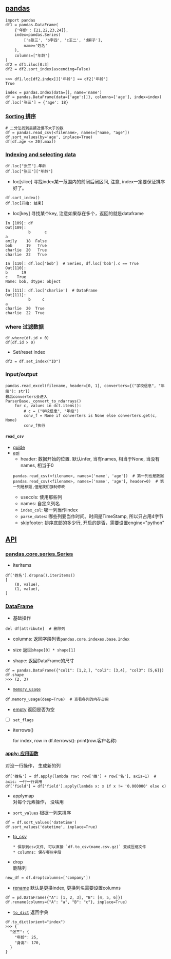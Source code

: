 ## [pandas](https://pandas.pydata.org/docs/user_guide/index.html)


```
import pandas
df1 = pandas.DataFrame(
    {'年龄': [21,22,23,24]},
    index=pandas.Series(
        ['a张三', 'b李四', 'c王二', 'd麻子'],
        name='姓名'
    ),
    columns=["年龄"]
)
df2 = df1.iloc[0:3]
df2 = df2.sort_index(ascending=False)

>>> df1.loc[df2.index]]['年龄'] == df2['年龄']
True

index = pandas.Index(data=[], name='name')
df = pandas.DataFrame(data={'age':[]}, columns=['age'], index=index)
df.loc['张三'] = {'age': 18}
```


### [Sorting 排序](https://pandas.pydata.org/docs/user_guide/basics.html#by-values)

```
# 二分法找到最接近但不大于的数
df = pandas.read_csv(<filename>, names=["name, "age"])
df.sort_values(by='age', inplace=True)
df[df.age <= 20].max()
```

### [Indexing and selecting data](https://pandas.pydata.org/pandas-docs/stable/user_guide/indexing.html)
```
df.loc["张三"].年龄
df.loc["张三"]["年龄"]
```
* loc[slice]
寻找index某一范围内的前闭后闭区间, 注意, index一定要保证排序好了。
```
df.sort_index()
df.loc[开始: 结束]
```

* loc[key]
寻找某个key, 注意如果存在多个，返回的就是dataframe
```
In [109]: df
Out[109]: 
          b      c
a                 
amily    18  False
bob      19   True
charlie  20   True
charlie  22   True

In [110]: df.loc['bob']  # Series, df.loc['bob'].c == True
Out[110]: 
b      19
c    True
Name: bob, dtype: object

In [111]: df.loc['charlie']  # DataFrame
Out[111]: 
          b     c
a                
charlie  20  True
charlie  22  True

```

### where 过滤数据
```
df.where(df.id > 0)
df[df.id > 0)
```


* Set/reset Index

```
df2 = df.set_index("ID")
```


### Input/output


```
pandas.read_excel(filename, header=[0, 1], converters={("学校信息", "年级"): str})
最后converters会进入
ParserBase._convert_to_ndarrays()
    for c, values in dct.items():
        # c = ("学校信息", "年级")
        conv_f = None if converters is None else converters.get(c, None)
        conv_f执行
```


#### `read_csv`  
* [guide](https://pandas.pydata.org/docs/user_guide/io.html#csv-text-files)  
* [api](https://pandas.pydata.org/docs/reference/api/pandas.read_csv.html)  
    * header: 数据开始的位置. 默认infer, 当有names, 相当于None, 当没有names, 相当于0
    ```
    pandas.read_csv(<filename>, names=['name', 'age'])  # 第一列也是数据
    pandas.read_csv(<filename>, names=['name', 'age'], header=0)  # 第一列是标题,但是我们强制修改
    ```
    * usecols: 使用那些列
    * names: 自定义列名
    * `index_col`: 哪一列当作index
    * `parse_dates`: 哪些列要当作时间。时间是TimeStamp, 所以只占用4字节
    * skipfooter: 排序底部的多少行, 开启的是否，需要设置engine="python"


## [API](https://pandas.pydata.org/docs/reference/index.html)
### [pandas.core.series.Series](https://pandas.pydata.org/pandas-docs/stable/reference/series.html)
* iteritems
```
df['姓名'].dropna().iteritems()
[
    (0, value),
    (1, value),
]
```

### [DataFrame](https://pandas.pydata.org/pandas-docs/stable/reference/frame.html)
* 基础操作
```
del df[attribute]  # 删除列
```


* columns: 返回字段列表`pandas.core.indexes.base.Index`

* size
返回`shape[0] * shape[1]`

* shape:
返回DataFrame的尺寸

```
df = pandas.DataFrame({"col1": [1,2,], "col2": [3,4], "col3": [5,6]})
df.shape
>>> (2, 3)
```

* [`memory_usage`](https://pandas.pydata.org/pandas-docs/stable/reference/api/pandas.DataFrame.memory_usage.html)
```
df.memory_usage(deep=True)  # 查看各列的内存占用
```

* [empty](https://pandas.pydata.org/pandas-docs/stable/reference/api/pandas.DataFrame.empty.html)
返回是否为空

* [ ] `set_flags`

* iterrows()


    for index, row in df.iterrows():
        print(row.客户名称)


#### [apply: 应用函数](https://pandas.pydata.org/docs/reference/api/pandas.DataFrame.apply.html)
对没一行操作， 生成新的列
```
df['姓名'] = df.apply(lambda row: row['姓'] + row['名'], axis=1)  # axis: 一行一行调用
df['field'] = df['field'].apply(lambda x: x if x != '0.000000' else x)
```

* applymap  
对每个元素操作， 没啥用


* `sort_values` 根据一列来排序
```
df = df.sort_values('datetime')
df.sort_values('datetime', inplace=True)
```


* [to_csv](https://pandas.pydata.org/pandas-docs/stable/reference/api/pandas.DataFrame.to_csv.html)

      * 保存到csv文件, 可以直接 `df.to_csv(name.csv.gz)` 变成压缩文件
      * columns: 保存哪些字段


* drop  
删除列


```
new_df = df.drop(columns=['company'])
```

* [rename](https://pandas.pydata.org/docs/reference/api/pandas.DataFrame.rename.html)
默认是更换index, 更换列名需要设置columns
```
df = pd.DataFrame({"A": [1, 2, 3], "B": [4, 5, 6]})
df.rename(columns={"A": "a", "B": "c"}, inplace=True)
```

* [`to_dict`][to_dict]
返回字典

```
df.to_dict(orient="index")
>>> {
  "张三": {
    "年龄": 25,
    "身高": 170,
  }
}
```


[to_dict]: https://pandas.pydata.org/pandas-docs/stable/reference/api/pandas.DataFrame.to_dict.html
